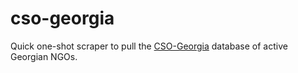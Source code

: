 # cso-georgia

Quick one-shot scraper to pull the [CSO-Georgia](https://csogeorgia.org/en/organizations/) database of active Georgian NGOs.
